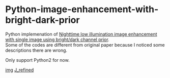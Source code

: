 # Python-image-enhancement-with-bright-dark-prior

Python implemenation of [Nighttime low illumination image enhancement with single image using bright/dark channel prior](https://jivp-eurasipjournals.springeropen.com/articles/10.1186/s13640-018-0251-4).  
Some of the codes are different from original paper because I noticed some descriptions there are wrong.  

Only support Python2 for now.  

[img](https://user-images.githubusercontent.com/44015510/78751084-84f1db00-79ac-11ea-8e09-cbe382bc50b1.png)
[J_refined](https://user-images.githubusercontent.com/44015510/78751178-b1a5f280-79ac-11ea-8456-05295841102d.png)
